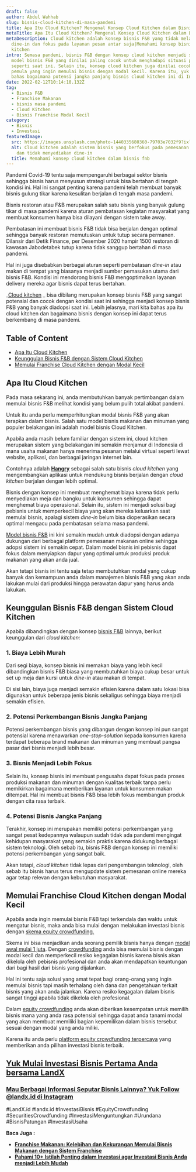 ```yaml
---
draft: false
author: Abdul Wahhab
slug: bisnis-cloud-kitchen-di-masa-pandemi
title: Apa Itu Cloud Kitchen? Mengenal Konsep Cloud Kitchen dalam Bisnis F&B
metaTitle: Apa Itu Cloud Kitchen? Mengenal Konsep Cloud Kitchen dalam Bisnis F&B
metaDescription: Cloud kitchen adalah konsep bisnis F&B yang tidak melayani
  dine-in dan fokus pada layanan pesan antar saja|Memahami konsep bisnis cloud
  kitchen
intro: Semasa pandemi, bisnis F&B dengan konsep cloud kitchen menjadi salah satu
  model bisnis F&B yang dinilai paling cocok untuk menghadapi situasi pandemi
  seperti saat ini. Selain itu, konsep cloud kitchen juga dinilai cocok untuk
  pemula yang ingin memulai bisnis dengan modal kecil. Karena itu, yuk kita
  bahas bagaimana potensi jangka panjang bisnis cloud kitchen ini di Indonesia.
date: 2022-02-12T10:14:10.132Z
tag:
  - Bisnis F&B
  - Franchise Makanan
  - bisnis masa pandemi
  - Cloud Kitchen
  - Bisnis Franchise Modal Kecil
category:
  - Bisnis
  - Investasi
featuredImage:
  src: https://images.unsplash.com/photo-1440335680360-79703e7032f9?ixlib=rb-1.2.1&ixid=MnwxMjA3fDB8MHxwaG90by1wYWdlfHx8fGVufDB8fHx8&auto=format&fit=crop&w=1170&q=80
  alt: Cloud kitchen adalah sistem bisnis yang berfokus pada pemesanan via online
    dan tidak menyediakan dine-in
  title: Memahami konsep cloud kitchen dalam bisnis fnb
---
```



Pandemi Covid-19 tentu saja mempengaruhi berbagai sektor bisnis sehingga bisnis harus menyusun strategi untuk bisa bertahan di tengah kondisi ini. Hal ini sangat penting karena pandemi telah membuat banyak bisnis gulung tikar karena kesulitan berjalan di tengah masa pandemi.

Bisnis restoran atau F&B merupakan salah satu bisnis yang banyak gulung tikar di masa pandemi karena aturan pembatasan kegiatan masyarakat yang membuat konsumen hanya bisa dilayani dengan sistem take away.

Pembatasan ini membuat bisnis F&B tidak bisa berjalan dengan optimal sehingga banyak restoran memutuskan untuk tutup secara permanen. Dilansir dari Detik Finance, per Desember 2020 hampir 1500 restoran di kawasan Jabodetabek tutup karena tidak sanggup bertahan di masa pandemi.

Hal ini juga disebabkan berbagai aturan seperti pembatasan _dine-in_ atau makan di tempat yang biasanya menjadi sumber pemasukan utama dari bisnis F&B. Kondisi ini mendorong bisnis F&B mengoptimalkan layanan delivery mereka agar bisnis dapat terus bertahan.

_[Cloud kitchen](https://landx.id/project/index.html) _ bisa dibilang merupakan konsep bisnis F&B yang sangat potensial dan cocok  dengan kondisi saat ini sehingga menjadi konsep bisnis F&B yang banyak diadopsi saat ini. Lebih jelasnya, mari kita bahas apa itu cloud kitchen dan bagaimana bisnis dengan konsep ini dapat terus berkembang di masa pandemi.

## Table of Content

* [Apa Itu Cloud Kitchen](#apa-itu-cloud-kitchen)
* [Keunggulan Bisnis F&B dengan Sistem Cloud Kitchen](#keunggulan-bisnis-f-b-dengan-sistem-cloud-kitchen)
* [Memulai Franchise Cloud Kitchen dengan Modal Kecil](#memulai-franchise-cloud-kitchen-dengan-modal-kecil)

## Apa Itu Cloud Kitchen

Pada masa sekarang ini, anda membutuhkan banyak pertimbangan dalam memulai bisnis F&B melihat kondisi yang belum pulih total akibat pandemi.

Untuk itu anda perlu memperhitungkan modal bisnis F&B yang akan terapkan dalam bisnis. Salah satu model bisnis makanan dan minuman yang populer belakangan ini adalah model bisnis Cloud Kitchen.

Apabila anda masih belum familiar dengan sistem ini, cloud kitchen merupakan sistem yang belakangan ini semakin menjamur di Indonesia di mana usaha makanan hanya menerima pesanan melalui virtual seperti lewat website, aplikasi, dan berbagai jaringan internet lain.

Contohnya adalah [**Hangry**](https://landx.id/project/index.html) sebagai salah satu bisnis _cloud kitchen_ yang mengembangkan aplikasi untuk mendukung bisnis berjalan dengan _cloud kitchen_ berjalan dengan lebih optimal.

Bisnis dengan konsep ini membuat menghemat biaya karena tidak perlu menyediakan meja dan bangku untuk konsumen sehingga dapat menghemat biaya operasional. Selain itu,  sistem ini menjadi solusi bagi pebisnis untuk memperkecil biaya yang akan mereka keluarkan saat memulai bisnis, apalagi sistem _dine-in_ belum bisa dioperasikan secara optimal mengacu pada pembatasan selama masa pandemi.

[Model bisnis F&B](https://landx.id/project/index.html) ini kini semakin mudah untuk diadopsi dengan adanya dukungan dari berbagai platform pemesanan makanan online sehingga adopsi sistem ini semakin cepat. Dalam model bisnis ini pebisnis dapat fokus dalam menyiapkan dapur yang optimal untuk produksi produk makanan yang akan anda jual.

Akan tetapi bisnis ini tentu saja tetap membutuhkan modal yang cukup banyak dan kemampuan anda dalam manajemen bisnis F&B yang akan anda lakukan mulai dari produksi hingga perawatan dapur yang harus anda lakukan.

## Keunggulan Bisnis F&B dengan Sistem Cloud Kitchen

Apabila dibandingkan dengan konsep [bisnis F&B](https://landx.id/project/index.html) lainnya, berikut keunggulan dari _cloud kitchen:_

### 1. Biaya Lebih Murah

Dari segi biaya, konsep bisnis ini memakan biaya yang lebih kecil dibandingkan bisnis F&B biasa yang membutuhkan biaya cukup besar untuk set up meja dan kursi untuk _dine-in_ atau makan di tempat.

Di sisi lain, biaya juga menjadi semakin efisien karena dalam satu lokasi bisa digunakan untuk beberapa jenis bisnis sekaligus sehingga biaya menjadi semakin efisien.

### 2. Potensi Perkembangan Bisnis Jangka Panjang

Potensi perkembangan bisnis yang dibangun dengan konsep ini pun sangat potensial karena menawarkan _one-stop-solution_ kepada konsumen karena terdapat beberapa brand makanan dan minuman yang membuat pangsa pasar dari bisnis menjadi lebih besar.

### 3. Bisnis Menjadi Lebih Fokus

Selain itu, konsep bisnis ini membuat pengusaha dapat fokus pada proses produksi makanan dan minuman dengan kualitas terbaik tanpa perlu memikirkan bagaimana memberikan layanan untuk konsumen makan ditempat. Hal ini membuat bisnis F&B bisa lebih fokus membangun produk dengan cita rasa terbaik.

### 4. Potensi Bisnis Jangka Panjang

Terakhir, konsep ini merupakan memiliki potensi perkembangan yang sangat pesat kedepannya walaupun sudah tidak ada pandemi mengingat kehidupan masyarakat yang semakin praktis karena didukung berbagai sistem teknologi. Oleh sebab itu, bisnis F&B dengan konsep ini memiliki potensi perkembangan yang sangat baik.

Akan tetapi, _cloud kitchen_ tidak lepas dari pengembangan teknologi, oleh sebab itu bisnis harus terus mengupdate sistem pemesanan online mereka agar tetap relevan dengan kebutuhan masyarakat.

## Memulai Franchise Cloud Kitchen dengan Modal Kecil

Apabila anda ingin memulai bisnis F&B tapi terkendala dan waktu untuk mengatur bisnis, maka anda bisa mulai dengan melakukan investasi bisnis dengan [skema equity crowdfunding.](https://landx.id/)

Skema ini bisa menjadikan anda seorang pemilik bisnis hanya dengan [modal awal mulai 1 juta](https://landx.id/). Dengan [crowdfunding](https://landx.id/) anda bisa memulai bisnis dengan modal kecil dan memperkecil resiko kegagalan bisnis karena bisnis akan dikelola oleh pebisnis profesional dan anda akan mendapatkan keuntungan dari bagi hasil dari bisnis yang dijalankan.

Hal ini tentu saja solusi yang amat tepat bagi orang-orang yang ingin memulai bisnis tapi masih terhalang oleh dana dan pengetahuan terkait bisnis yang akan anda jalankan. Karena resiko kegagalan dalam bisnis sangat tinggi apabila tidak dikelola oleh profesional.

Dalam [equity crowdfunding](https://landx.id/) anda akan diberikan kesempatan untuk memilih bisnis mana yang anda rasa potensial sehingga dapat anda tanami modal yang akan membuat memiliki bagian kepemilikan dalam bisnis tersebut sesuai dengan modal yang anda miliki.

Karena itu anda perlu [platform equity crowdfunding terpercaya](https://landx.id/) yang memberikan anda pilihan investasi bisnis terbaik.

## [**Yuk Mulai Investasi Bisnis Pertama Anda bersama LandX**](https://landx.id/)



### [Mau Berbagai Informasi Seputar Bisnis Lainnya? Yuk Follow @landx.id di Instagram](https://www.instagram.com/landx.id/?utm_medium=copy_link)

#LandX.id    #landx.id    #InvestasiBisnis    #EquityCrowdfunding    #SecuritiesCrowdfunding #InvestasiMenguntungkan    #Urundana    #BisnisPatungan    #InvestasiUsaha

**Baca Juga :**

* [**Franchise Makanan: Kelebihan dan Kekurangan Memulai Bisnis Makanan dengan Sistem Franchise**](https://landx.id/blog/memulai-bisnis-franchise-makanan/)
* [**Pahami 10+ Istilah Penting dalam Investasi agar Investasi Bisnis Anda menjadi Lebih Mudah**](https://landx.id/blog/pahami-10-istilah-penting-dalam-investasi-agar-investasi-bisnis-anda-menjadi-lebih-mudah/)

